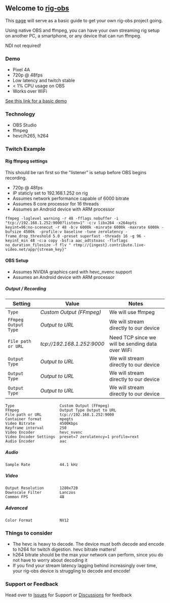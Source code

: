 ## Welcome to [rig-obs](https://github.com/Vigrond/rig-obs)

This [page](https://vigrond.github.io/rig-obs/) will serve as a basic guide to get your own rig-obs project going.

Using native OBS and ffmpeg, you can have your own streaming rig setup on another PC, a smartphone, or any device that can run ffmpeg.

NDI not required!

### Demo

* Pixel 4A
* 720p @ 48fps
* Low latency and twitch stable
* < 1% CPU usage on OBS
* Works over WiFi

[See this link for a basic demo](https://streamable.com/28gcyw)

### Technology

* OBS Studio
* ffmpeg
* hevc/h265, h264

### Twitch Example

#### Rig ffmpeg settings

This should be ran first so the "listener" is setup before OBS begins recording.

* 720p @ 48fps
* IP staticly set to 192.168.1.252 on rig
* Assumes network performance capable of 6000 bitrate
* Assumes 8 core processor for 16 threads 
* Assumes an Android device with ARM processor

```
ffmpeg -loglevel warning -r 48 -fflags nobuffer -i "tcp://192.168.1.252:9000?listen=1" -c:v libx264 -x264opts keyint=96:no-scenecut -r 48 -b:v 6000k -minrate 6000k -maxrate 6000k -bufsize 4500k  -profile:v baseline -tune zerolatency -frame_drop_threshold 5.0 -preset superfast -threads 16 -g 96 -keyint_min 48 -c:a copy -bsf:a aac_adtstoasc -flvflags no_duration_filesize -f flv " rtmp://{ingest}.contribute.live-video.net/app/{stream_key}"
```

#### OBS Setup

* Assumes NVIDIA graphics card with hevc_nvenc support
* Assumes an Android device with ARM processor

##### Output / Recording

| Setting       | Value                     |  Notes         |
| ------------- | -------------             |  ------------- |
| `Type`         | *Custom Output (FFmpeg)*    |  We will use ffmpeg  |
| `FFmpeg Output Type`   | *Output to URL*             |  We will stream directly to our device  |
| `File path or URL`   | *tcp://192.168.1.252:9000*             |  Need TCP since we will be sending data over WiFi  |
| `Output Type`   | *Output to URL*             |  We will stream directly to our device  |
| `Output Type`   | *Output to URL*             |  We will stream directly to our device  |
| `Output Type`   | *Output to URL*             |  We will stream directly to our device  |

```
Type                    Custom Output (FFmpeg)
FFmpeg                  Output Type Output to URL
File path or URL        tcp://192.168.1.252:9000
Container format        mpegts
Video Bitrate           4500Kbps
Keyframe interval       250
Video Encoder           hevc_nvenc
Video Encoder Settings  preset=7 zerolatency=1 profile=rext
Audio Encoder           aac
```
##### Audio

```
Sample Rate             44.1 kHz
```

##### Video

```
Output Resolution       1280x720
Downscale Filter        Lanczos
Common FPS              48
```

##### Advanced

```
Color Format            NV12
```

### Things to consider

* The hevc is heavy to decode.  The device must both decode and encode to h264 for twitch digestion.  hevc bitrate matters!
* h264 bitrate should be the max your network can perform, since you do not have to worry about decoding it
* If you find your stream latency lagging behind increasingly over time, your rig-obs device is struggling to decode and encode!

### Support or Feedback

Head over to [Issues](https://github.com/Vigrond/rig-obs/issues) for Support or [Discussions](https://github.com/Vigrond/rig-obs/discussions) for feedback
